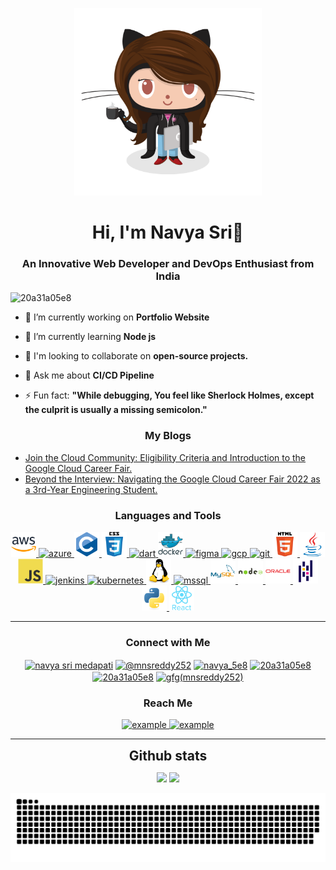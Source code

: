 <p align="center">
<a><img src="https://raw.githubusercontent.com/DeepaPrasanna/DeepaPrasanna/master/images/femalecodertocat.png" width="300px"> </a>
</p>



<h1 align="center">Hi, I'm Navya Sri👋</h1>
<h3 align="center">An Innovative Web Developer and DevOps Enthusiast from India</h3>

<p align="left"> <img src="https://komarev.com/ghpvc/?username=20a31a05e8&label=Profile%20views&color=0e75b6&style=flat" alt="20a31a05e8" /> </p>

- 🔭 I’m currently working on **Portfolio Website**

- 🌱 I’m currently learning **Node js**

- 👯 I'm looking to collaborate on **open-source projects.** 

- 💬 Ask me about **CI/CD Pipeline**

- ⚡ Fun fact: **"While debugging, You feel like Sherlock Holmes, except the culprit is usually a missing semicolon."**

<h3 align="center">My Blogs</h3>

- [Join the Cloud Community: Eligibility Criteria and Introduction to the Google Cloud Career Fair.](https://medium.com/@mnsreddy252/join-the-cloud-community-eligibility-criteria-and-introduction-to-the-google-cloud-career-fair-c63b306dc3ea)
- [Beyond the Interview: Navigating the Google Cloud Career Fair 2022 as a 3rd-Year Engineering Student.](https://medium.com/@mnsreddy252/beyond-the-interview-navigating-the-google-cloud-career-fair-2022-as-a-3rd-year-engineering-8a8a63e84565)

<h3 align="center">Languages and Tools</h3>
<p align="center"> <a href="https://aws.amazon.com" target="_blank" rel="noreferrer"> <img src="https://raw.githubusercontent.com/devicons/devicon/master/icons/amazonwebservices/amazonwebservices-original-wordmark.svg" alt="aws" width="40" height="40"/> </a> <a href="https://azure.microsoft.com/en-in/" target="_blank" rel="noreferrer"> <img src="https://www.vectorlogo.zone/logos/microsoft_azure/microsoft_azure-icon.svg" alt="azure" width="40" height="40"/> </a> <a href="https://www.cprogramming.com/" target="_blank" rel="noreferrer"> <img src="https://raw.githubusercontent.com/devicons/devicon/master/icons/c/c-original.svg" alt="c" width="40" height="40"/> </a> <a href="https://www.w3schools.com/css/" target="_blank" rel="noreferrer"> <img src="https://raw.githubusercontent.com/devicons/devicon/master/icons/css3/css3-original-wordmark.svg" alt="css3" width="40" height="40"/> </a> <a href="https://dart.dev" target="_blank" rel="noreferrer"> <img src="https://www.vectorlogo.zone/logos/dartlang/dartlang-icon.svg" alt="dart" width="40" height="40"/> </a> <a href="https://www.docker.com/" target="_blank" rel="noreferrer"> <img src="https://raw.githubusercontent.com/devicons/devicon/master/icons/docker/docker-original-wordmark.svg" alt="docker" width="40" height="40"/> </a> <a href="https://www.figma.com/" target="_blank" rel="noreferrer"> <img src="https://www.vectorlogo.zone/logos/figma/figma-icon.svg" alt="figma" width="40" height="40"/> </a> <a href="https://cloud.google.com" target="_blank" rel="noreferrer"> <img src="https://www.vectorlogo.zone/logos/google_cloud/google_cloud-icon.svg" alt="gcp" width="40" height="40"/> </a> <a href="https://git-scm.com/" target="_blank" rel="noreferrer"> <img src="https://www.vectorlogo.zone/logos/git-scm/git-scm-icon.svg" alt="git" width="40" height="40"/> </a> <a href="https://www.w3.org/html/" target="_blank" rel="noreferrer"> <img src="https://raw.githubusercontent.com/devicons/devicon/master/icons/html5/html5-original-wordmark.svg" alt="html5" width="40" height="40"/> </a> <a href="https://www.java.com" target="_blank" rel="noreferrer"> <img src="https://raw.githubusercontent.com/devicons/devicon/master/icons/java/java-original.svg" alt="java" width="40" height="40"/> </a> <a href="https://developer.mozilla.org/en-US/docs/Web/JavaScript" target="_blank" rel="noreferrer"> <img src="https://raw.githubusercontent.com/devicons/devicon/master/icons/javascript/javascript-original.svg" alt="javascript" width="40" height="40"/> </a> <a href="https://www.jenkins.io" target="_blank" rel="noreferrer"> <img src="https://www.vectorlogo.zone/logos/jenkins/jenkins-icon.svg" alt="jenkins" width="40" height="40"/> </a> <a href="https://kubernetes.io" target="_blank" rel="noreferrer"> <img src="https://www.vectorlogo.zone/logos/kubernetes/kubernetes-icon.svg" alt="kubernetes" width="40" height="40"/> </a> <a href="https://www.linux.org/" target="_blank" rel="noreferrer"> <img src="https://raw.githubusercontent.com/devicons/devicon/master/icons/linux/linux-original.svg" alt="linux" width="40" height="40"/> </a> <a href="https://www.microsoft.com/en-us/sql-server" target="_blank" rel="noreferrer"> <img src="https://www.svgrepo.com/show/303229/microsoft-sql-server-logo.svg" alt="mssql" width="40" height="40"/> </a> <a href="https://www.mysql.com/" target="_blank" rel="noreferrer"> <img src="https://raw.githubusercontent.com/devicons/devicon/master/icons/mysql/mysql-original-wordmark.svg" alt="mysql" width="40" height="40"/> </a> <a href="https://nodejs.org" target="_blank" rel="noreferrer"> <img src="https://raw.githubusercontent.com/devicons/devicon/master/icons/nodejs/nodejs-original-wordmark.svg" alt="nodejs" width="40" height="40"/> </a> <a href="https://www.oracle.com/" target="_blank" rel="noreferrer"> <img src="https://raw.githubusercontent.com/devicons/devicon/master/icons/oracle/oracle-original.svg" alt="oracle" width="40" height="40"/> </a> <a href="https://pandas.pydata.org/" target="_blank" rel="noreferrer"> <img src="https://raw.githubusercontent.com/devicons/devicon/2ae2a900d2f041da66e950e4d48052658d850630/icons/pandas/pandas-original.svg" alt="pandas" width="40" height="40"/> </a> <a href="https://www.python.org" target="_blank" rel="noreferrer"> <img src="https://raw.githubusercontent.com/devicons/devicon/master/icons/python/python-original.svg" alt="python" width="40" height="40"/> </a> <a href="https://reactjs.org/" target="_blank" rel="noreferrer"> <img src="https://raw.githubusercontent.com/devicons/devicon/master/icons/react/react-original-wordmark.svg" alt="react" width="40" height="40"/> </a> </p>

***
<h3 align="center">Connect with Me</h3>
<p align="center">
<a href="https://linkedin.com/in/navya sri medapati" target="blank"><img align="center" src="https://raw.githubusercontent.com/rahuldkjain/github-profile-readme-generator/master/src/images/icons/Social/linked-in-alt.svg" alt="navya sri medapati" height="30" width="40" /></a>
<a href="https://medium.com/@mnsreddy252" target="blank"><img align="center" src="https://raw.githubusercontent.com/rahuldkjain/github-profile-readme-generator/master/src/images/icons/Social/medium.svg" alt="@mnsreddy252" height="30" width="40" /></a>
<a href="https://www.codechef.com/users/navya_5e8" target="blank"><img align="center" src="https://cdn.jsdelivr.net/npm/simple-icons@3.1.0/icons/codechef.svg" alt="navya_5e8" height="30" width="40" /></a>
<a href="https://www.hackerrank.com/20a31a05e8" target="blank"><img align="center" src="https://raw.githubusercontent.com/rahuldkjain/github-profile-readme-generator/master/src/images/icons/Social/hackerrank.svg" alt="20a31a05e8" height="30" width="40" /></a>
<a href="https://www.leetcode.com/20a31a05e8" target="blank"><img align="center" src="https://raw.githubusercontent.com/rahuldkjain/github-profile-readme-generator/master/src/images/icons/Social/leet-code.svg" alt="20a31a05e8" height="30" width="40" /></a>
<a href="https://auth.geeksforgeeks.org/user/gfg(mnsreddy252)" target="blank"><img align="center" src="https://raw.githubusercontent.com/rahuldkjain/github-profile-readme-generator/master/src/images/icons/Social/geeks-for-geeks.svg" alt="gfg(mnsreddy252)" height="30" width="40" /></a>
</p>

<h3 align="center">Reach Me</h3>
<p align="center">
  <a href="mailto:mnsreddy252@gmail.com" target="_blank">
  <img src="https://img.shields.io/badge/Google%20Mail-EA4335.svg?style=for-the-badge&logo=gmail&logoColor=white" alt="example"/>
</a>
  <a href="mailto:20a31a05e8@pragati.ac.in?subject=Feedback%20From%20Github&body=Hello," target="_blank">
    <img src="https://img.shields.io/badge/Outlook-0078D4.svg?style=for-the-badge&logo=microsoftoutlook&logoColor=white" alt="example"/>
  </a>
</p>

***

<div align="center">
<h2 align="center" style="margin: 5px 10px;">Github stats</h2> 

[![](https://github-readme-stats.vercel.app/api?username=20a31a05e8&show_icons=true&theme=tokyonight&hide_border=true&locale=en)](https://github.com/20a31a05e8)
[![](https://github-readme-streak-stats.herokuapp.com/?user=20a31a05e8&theme=material-palenight)](https://github.com/20a31a05e8)
</div>

<p align="center">
  <img  src="https://raw.githubusercontent.com/Elanza-48/Elanza-48/main/resources/img/github-contribution-grid-snake.svg"
    alt="example" />
</p>
